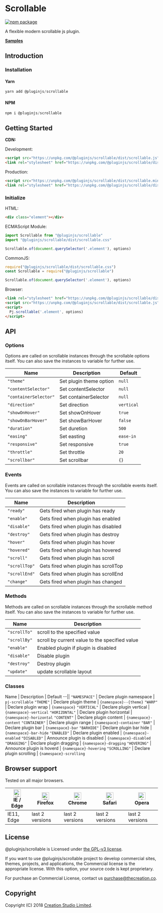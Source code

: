 # Scrollable

[![npm package](https://img.shields.io/npm/v/@pluginjs/scrollable.svg)](https://www.npmjs.com/package/@pluginjs/scrollable)

A flexible modern scrollable js plugin.

**[Samples](https://codesandbox.io/s/github/pluginjs/pluginjs/tree/master/modules/scrollable/samples)**

## Introduction

### Installation

#### Yarn

```javascript
yarn add @pluginjs/scrollable
```

#### NPM

```javascript
npm i @pluginjs/scrollable
```

## Getting Started

**CDN:**

Development:

```html
<script src="https://unpkg.com/@pluginjs/scrollable/dist/scrollable.js"></script>
<link rel="stylesheet" href="https://unpkg.com/@pluginjs/scrollable/dist/scrollable.css">
```

Production:

```html
<script src="https://unpkg.com/@pluginjs/scrollable/dist/scrollable.min.js"></script>
<link rel="stylesheet" href="https://unpkg.com/@pluginjs/scrollable/dist/scrollable.min.css">
```

### Initialize

HTML:

```html
<div class="element"></div>
```

ECMAScript Module:

```javascript
import Scrollable from "@pluginjs/scrollable"
import "@pluginjs/scrollable/dist/scrollable.css"

Scrollable.of(document.querySelector('.element'), options)
```

CommonJS:

```javascript
require("@pluginjs/scrollable/dist/scrollable.css")
const Scrollable = require("@pluginjs/scrollable")

Scrollable.of(document.querySelector('.element'), options)
```

Browser:

```html
<link rel="stylesheet" href="https://unpkg.com/@pluginjs/scrollable/dist/scrollable.css">
<script src="https://unpkg.com/@pluginjs/scrollable/dist/scrollable.js"></script>
<script>
  Pj.scrollable('.element', options)
</script>
```

## API

### Options

Options are called on scrollable instances through the scrollable options itself.
You can also save the instances to variable for further use.

Name | Description | Default
--|--|--
`"theme"` | Set plugin theme option | `null`
`"contentSelector"` | Set contentSelector | `null`
`"containerSelector"` | Set containerSelector | `null`
`"direction"` | Set direction | `vertical`
`"showOnHover"` | Set showOnHover | `true`
`"showOnBarHover"` | Set showBarHover | `false`
`"duration"` | Set duretion | `500`
`"easing"` | Set easting | `ease-in`
`"responsive"` | Set responsive | `true`
`"throttle"` | Set throttle | `20`
`"scrollbar"` | Set scrollbar | `{}`

### Events

Events are called on scrollable instances through the scrollable events itself.
You can also save the instances to variable for further use.

Name | Description
--|--
`"ready"` | Gets fired when plugin has ready
`"enable"` | Gets fired when plugin has enabled
`"disable"` | Gets fired when plugin has disabled
`"destroy"` | Gets fired when plugin has destroy
`"hover"` | Gets fired when plugin has hover
`"hovered"` | Gets fired when plugin has hovered
`"scroll"` | Gets fired when plugin has scroll
`"scrollTop"` | Gets fired when plugin has scrollTop
`"scrollEnd"` | Gets fired when plugin has scrollEnd
`"change"` | Gets fired when plugin has changed

### Methods

Methods are called on scrollable instances through the scrollable method itself.
You can also save the instances to variable for further use.

Name | Description
--|--
`"scrollTo"` | scroll to the specified value
`"scrollBy"` | scroll by current value to the specified value
`"enable"` | Enabled plugin if plugin is disabled
`"disable"` | Disable plugin
`"destroy"` | Destroy plugin
`"update"` | update scrollable layout

### Classes

Name | Description | Default
--||
`"NAMESPACE"` | Declare plugin namespace | `pj-scrollable`
`"THEME"` | Declare plugin theme | `{namespace}--{theme}`
`"WARP"` | Declare plugin wrap | `{namespace}`
`"VERTICAL"` | Declare plugin vertical | `{namespace}-vertical`
`"HORIZONTAL"` | Declare plugin horizontal | `{namespace}-horizontal`
`"CONTENT"` | Declare plugin content | `{namespace}-content`
`"CONTAINER"` | Declare plugin range | `{namespace}-container`
`"BAR"` | Declare plugin bar | `{namespace}-bar`
`"BARHIDE"` | Declare plugin bar hide | `{namespace}-bar-hide`
`"ENABLED"` | Declare plugin enabled | `{namespace}-enabled`
`"DISABLED"` | Announce plugin is disabled | `{namespace}-disabled`
`"DRAGGING"` | Declare plugin dragging | `{namespace}-dragging`
`"HOVERING"` | Announce plugin is hoverd | `{namespace}-hovering`
`"SCROLLING"` | Declare plugin scrolling | `{namespace}-scrolling`

## Browser support

Tested on all major browsers.

| [<img src="https://raw.githubusercontent.com/alrra/browser-logos/master/src/edge/edge_48x48.png" alt="IE / Edge" width="24px" height="24px" />](http://godban.github.io/browsers-support-badges/)</br>IE / Edge | [<img src="https://raw.githubusercontent.com/alrra/browser-logos/master/src/firefox/firefox_48x48.png" alt="Firefox" width="24px" height="24px" />](http://godban.github.io/browsers-support-badges/)</br>Firefox | [<img src="https://raw.githubusercontent.com/alrra/browser-logos/master/src/chrome/chrome_48x48.png" alt="Chrome" width="24px" height="24px" />](http://godban.github.io/browsers-support-badges/)</br>Chrome | [<img src="https://raw.githubusercontent.com/alrra/browser-logos/master/src/safari/safari_48x48.png" alt="Safari" width="24px" height="24px" />](http://godban.github.io/browsers-support-badges/)</br>Safari | [<img src="https://raw.githubusercontent.com/alrra/browser-logos/master/src/opera/opera_48x48.png" alt="Opera" width="24px" height="24px" />](http://godban.github.io/browsers-support-badges/)</br>Opera |
| --------- | --------- | --------- | --------- | --------- |
| IE11, Edge| last 2 versions| last 2 versions| last 2 versions| last 2 versions|

## License

@pluginjs/scrollable is Licensed under [the GPL-v3 license](LICENSE).

If you want to use @pluginjs/scrollable project to develop commercial sites, themes, projects, and applications, the Commercial license is the appropriate license. With this option, your source code is kept proprietary.

For purchase an Commercial License, contact us purchase@thecreation.co.

## Copyright

Copyright (C) 2018 [Creation Studio Limited](creationstudio.com).